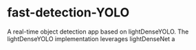 # fast-detection-YOLO

A real-time object detection app based on lightDenseYOLO. The lightDenseYOLO implementation leverages lightDenseNet a